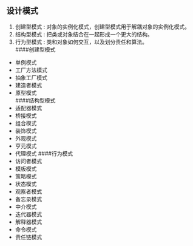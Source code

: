 ##  设计模式
1.  创建型模式 : 对象的实例化模式，创建型模式用于解耦对象的实例化模式。 
2.  结构型模式 : 把类或对象结合在一起形成一个更大的结构。    
3.  行为型模式 : 类和对象如何交互，以及划分责任和算法。     
####创建型模式       
-   单例模式
-   工厂方法模式
-   抽象工厂模式
-   建造者模式   
-   原型模式    
####结构型模式
-   适配器模式
-   桥接模式
-   组合模式    
-   装饰模式
-   外观模式    
-   亨元模式
-   代理模式
####行为模式
-   访问者模式
-   模板模式
-   策略模式
-   状态模式
-   观察者模式
-   备忘录模式
-   中介模式
-   迭代器模式 
-   解释器模式
-   命令模式
-   责任链模式




